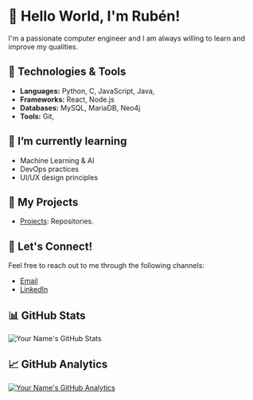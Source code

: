 # 👋 Hello World, I'm Rubén!

I'm a passionate computer engineer and I am always willing to learn and improve my qualities.

## 🔧 Technologies & Tools
- **Languages:** Python, C, JavaScript, Java, 
- **Frameworks:** React, Node.js
- **Databases:** MySQL, MariaDB, Neo4j
- **Tools:** Git, 

## 🌱 I’m currently learning
- Machine Learning & AI
- DevOps practices
- UI/UX design principles

## 🚀 My Projects
- [Projects](https://github.com/NeburRLM?tab=repositories): Repositories.

## 💬 Let's Connect!
Feel free to reach out to me through the following channels:

- [Email](nebur.rlm@gmail.com)
- [LinkedIn](https://www.linkedin.com/in/rub%C3%A9n-l%C3%B3pez-mart%C3%ADnez-b10576139/)

## 📊 GitHub Stats
![Your Name's GitHub Stats](https://github-readme-stats.vercel.app/api?username=NeburRLM&show_icons=true&theme=radical)

## 📈 GitHub Analytics
[![Your Name's GitHub Analytics](https://github-profile-summary-cards.vercel.app/api/cards/profile-details?username=NeburRLM&theme=github_dark)](https://github.com/vn7n24fzkq/github-profile-summary-cards)
